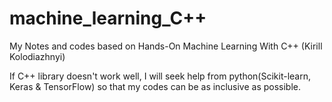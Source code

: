 # machine_learning_C++
My Notes and codes based on Hands-On Machine Learning With C++ (Kirill Kolodiazhnyi)


If C++ library doesn't work well, I will seek help from python(Scikit-learn, Keras & TensorFlow) so that my codes can be as inclusive as possible.

